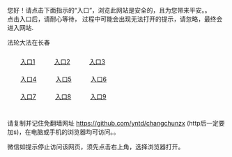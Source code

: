 您好！请点击下面指示的“入口”，浏览此网站是安全的，且为您带来平安。。 <br/>
点击入口后，请耐心等待， 过程中可能会出现无法打开的提示，请忽略，最终会进入网站. </br>

法轮大法在长春<br/>
<div style="padding:10px"><a style="margin:20px" target="_blank" href="https://d3chp5xi5ksfim.cloudfront.net/2Qpsp?nrxthj" id="ccLink1" rel="nofollow">入口1</a> <a target="_blank" style="margin:20px" href="https://d22u0p6canyun2.cloudfront.net/2Qpsp?cbmlliyp" id="ccLink2" rel="nofollow">入口2</a> <a style="margin:20px" target="_blank" href="https://d2keik1qegefkz.cloudfront.net/2Qpsp?pksjjswc" id="ccLink3" rel="nofollow">入口3</a></div>

<div style="padding:10px" ><a style="margin:20px" target="_blank" href="https://d3chp5xi5ksfim.cloudfront.net/2Qpsp?nrxthj" id="ccLink4" rel="nofollow">入口4</a> <a style="margin:20px" href="https://d22u0p6canyun2.cloudfront.net/2Qpsp?cbmlliyp" target="_blank" id="ccLink5" rel="nofollow">入口5</a> <a style="margin:20px" href="https://d2keik1qegefkz.cloudfront.net/2Qpsp?pksjjswc" target="_blank" id="ccLink6" rel="nofollow">入口6</a></div>

<div style="padding:10px"><a style="margin:20px" target="_blank" href="https://d3chp5xi5ksfim.cloudfront.net/2Qpsp?nrxthj" id="ccLink7" rel="nofollow">入口7</a> <a style="margin:20px" href="https://d22u0p6canyun2.cloudfront.net/2Qpsp?cbmlliyp" target="_blank" id="ccLink8" rel="nofollow">入口8</a> <a style="margin:20px" target="_blank" href="https://d2keik1qegefkz.cloudfront.net/2Qpsp?pksjjswc" id="ccLink9" rel="nofollow">入口9</a></div>

<br/>



请复制并记住免翻墙网址 https://github.com/yntd/changchunzx (http后一定要加s)，在电脑或手机的浏览器均可访问。。<br/>

微信如提示停止访问该网页，须先点击右上角，选择浏览器打开。
